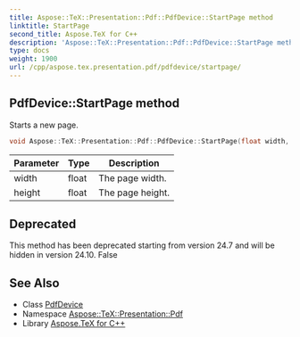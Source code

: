 ```yaml
---
title: Aspose::TeX::Presentation::Pdf::PdfDevice::StartPage method
linktitle: StartPage
second_title: Aspose.TeX for C++
description: 'Aspose::TeX::Presentation::Pdf::PdfDevice::StartPage method. Starts a new page in C++.'
type: docs
weight: 1900
url: /cpp/aspose.tex.presentation.pdf/pdfdevice/startpage/
---
```

## PdfDevice::StartPage method


Starts a new page.

```cpp
void Aspose::TeX::Presentation::Pdf::PdfDevice::StartPage(float width, float height) override
```


| Parameter | Type | Description |
| --- | --- | --- |
| width | float | The page width. |
| height | float | The page height. |

## Deprecated
This method has been deprecated starting from version 24.7 and will be hidden in version 24.10. False 

## See Also

* Class [PdfDevice](../)
* Namespace [Aspose::TeX::Presentation::Pdf](../../)
* Library [Aspose.TeX for C++](../../../)
